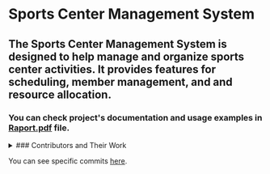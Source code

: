 # Sports Center Management System
## The Sports Center Management System is designed to help manage and organize sports center activities. It provides features for scheduling, member management, and and resource allocation.

### You can check project's documentation and usage examples in [Raport.pdf](https://github.com/Memestatic/Sports-Center-Management-System/blob/main/Raport.pdf) file.

<details>
  <summary>### Contributors and Their Work</summary>

[Memestatic](https://github.com/Memestatic), [MichalWalus](https://github.com/MichalWalusPOLSL)

-Client Panel Functionalities
-Making-a-Reservation System
-Login and Registration

[Badym](https://github.com/Badym), [Calamantis](https://github.com/Calamantis) and [WojciechKierat](https://github.com/Kieratw)

-Admin panel Functionalities
-Main Page layout

[MichalKaminski](https://github.com/MichalKaminski23), [AdrianReszka](https://github.com/AdrianReszka)

-Database Design
-Entity Frameword ORM Addnotations
</details>

You can see specific commits [here](https://github.com/Memestatic/Sports-Center-Management-System/commits/main/).
